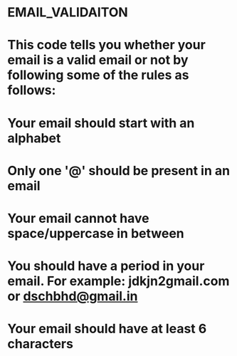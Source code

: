 # EMAIL_VALIDAITON
# This code tells you whether your email is a valid email or not by following some of the rules as follows:
# Your email should start with an alphabet
#  Only one '@' should be present in an email
# Your email cannot have space/uppercase in between
# You should have a period in your email. For example: jdkjn2gmail.com or dschbhd@gmail.in
# Your email should have at least 6 characters
